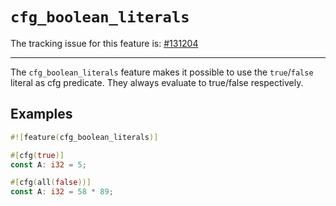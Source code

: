 # `cfg_boolean_literals`

The tracking issue for this feature is: [#131204]

[#131204]: https://github.com/rust-lang/rust/issues/131204

------------------------

The `cfg_boolean_literals` feature makes it possible to use the `true`/`false`
literal as cfg predicate. They always evaluate to true/false respectively.

## Examples

```rust
#![feature(cfg_boolean_literals)]

#[cfg(true)]
const A: i32 = 5;

#[cfg(all(false))]
const A: i32 = 58 * 89;
```
